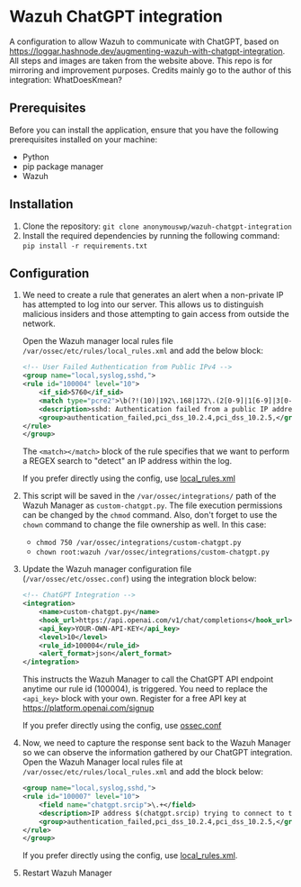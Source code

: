 # Wazuh ChatGPT integration

 A configuration to allow Wazuh to communicate with ChatGPT, based on <https://loggar.hashnode.dev/augmenting-wazuh-with-chatgpt-integration>. All steps and images are taken from the website above. This repo is for mirroring and improvement purposes. Credits mainly go to the author of this integration: WhatDoesKmean?

## Prerequisites

Before you can install the application, ensure that you have the following prerequisites installed on your machine:

- Python
- pip package manager
- Wazuh

## Installation

1. Clone the repository: `git clone anonymouswp/wazuh-chatgpt-integration`
1. Install the required dependencies by running the following command: `pip install -r requirements.txt`

## Configuration

1. We need to create a rule that generates an alert when a non-private IP has attempted to log into our server. This allows us to distinguish malicious insiders and those attempting to gain access from outside the network.

    Open the Wazuh manager local rules file `/var/ossec/etc/rules/local_rules.xml` and add the below block:

    ```xml
    <!-- User Failed Authentication from Public IPv4 -->
    <group name="local,syslog,sshd,">
    <rule id="100004" level="10">
        <if_sid>5760</if_sid>
        <match type="pcre2">\b(?!(10)|192\.168|172\.(2[0-9]|1[6-9]|3[0-1])|(25[6-9]|2[6-9][0-9]|[3-9][0-9][0-9]|99[1-9]))[0-9]{1,3}\.(25[0-5]|2[0-4][0-9]|[01]?[0-9][0-9]?)\.(25[0-5]|2[0-4][0-9]|[01]?[0-9][0-9]?)\.(25[0-5]|2[0-4][0-9]|[01]?[0-9][0-9]?)</match>
        <description>sshd: Authentication failed from a public IP address > $(srcip).</description>
        <group>authentication_failed,pci_dss_10.2.4,pci_dss_10.2.5,</group>
    </rule>
    </group>
    ```

    The `<match></match>` block of the rule specifies that we want to perform a REGEX search to "detect" an IP address within the log.

    If you prefer directly using the config, use [local_rules.xml](local_rules.xml)

1. This script will be saved in the `/var/ossec/integrations/` path of the Wazuh Manager as `custom-chatgpt.py`. The file execution permissions can be changed by the `chmod` command. Also, don't forget to use the `chown` command to change the file ownership as well. In this case:

    - `chmod 750 /var/ossec/integrations/custom-chatgpt.py`
    - `chown root:wazuh /var/ossec/integrations/custom-chatgpt.py`

1. Update the Wazuh manager configuration file (`/var/ossec/etc/ossec.conf`) using the integration block below:

    ```xml
    <!-- ChatGPT Integration -->
    <integration>
        <name>custom-chatgpt.py</name>
        <hook_url>https://api.openai.com/v1/chat/completions</hook_url>
        <api_key>YOUR-OWN-API-KEY</api_key>
        <level>10</level>
        <rule_id>100004</rule_id>
        <alert_format>json</alert_format>
    </integration>
    ```

    This instructs the Wazuh Manager to call the ChatGPT API endpoint anytime our rule id (100004), is triggered. You need to replace the `<api_key>` block with your own.
    Register for a free API key at <https://platform.openai.com/signup>

    If you prefer directly using the config, use [ossec.conf](ossec.conf)

1. Now, we need to capture the response sent back to the Wazuh Manager so we can observe the information gathered by our ChatGPT integration. Open the Wazuh Manager local rules file at `/var/ossec/etc/rules/local_rules.xml` and add the block below:

    ```xml
    <group name="local,syslog,sshd,">
    <rule id="100007" level="10">
        <field name="chatgpt.srcip">\.+</field>
        <description>IP address $(chatgpt.srcip) trying to connect to the network.</description>
        <group>authentication_failed,pci_dss_10.2.4,pci_dss_10.2.5,</group>
    </rule>
    </group>
    ```

    If you prefer directly using the config, use [local_rules.xml](local_rules.xml).

1. Restart Wazuh Manager
